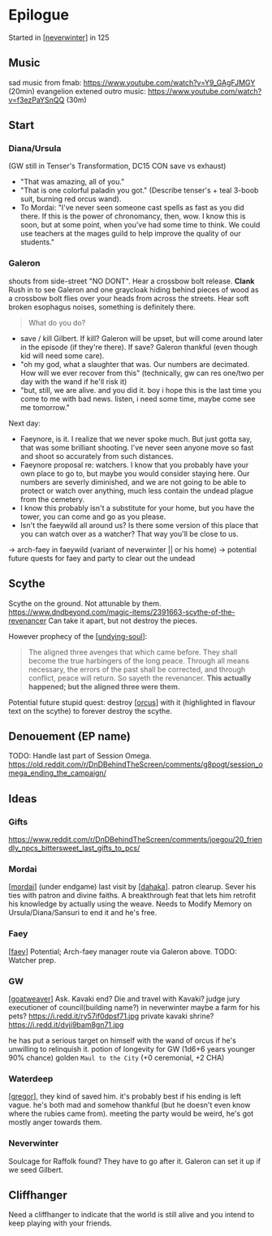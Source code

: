 # Epilogue

Started in [[neverwinter]] in 125

##  Music
sad music from fmab: https://www.youtube.com/watch?v=Y9_GAgFJMGY (20min)
evangelion extened outro music: https://www.youtube.com/watch?v=f3ezPaYSnQQ (30m)

## Start
### Diana/Ursula
(GW still in Tenser's Transformation, DC15 CON save vs exhaust)

- "That was amazing, all of you."
- "That is one colorful paladin you got." (Describe tenser's + teal 3-boob suit, burning red orcus wand).
- To Mordai: "I've never seen someone cast spells as fast as you did there. If this is the power of chronomancy, then, wow. I know this is soon, but at some point, when you've had some time to think. We could use teachers at the mages guild to help improve the quality of our students."

### Galeron
shouts from side-street "NO DONT". Hear a crossbow bolt release. **Clank**
Rush in to see Galeron and one graycloak hiding behind pieces of wood as a crossbow bolt flies over your heads from across the streets. Hear soft broken esophagus noises, something is definitely there.
> What do you do?
- save / kill Gilbert.
If kill? Galeron will be upset, but will come around later in the episode (if they're there).
If save? Galeron thankful (even though kid will need some care).
- "oh my god, what a slaughter that was. Our numbers are decimated. How will we ever recover from this"
(technically, gw can res one/two per day with the wand if he'll risk it)
- "but, still, we are alive. and you did it. boy i hope this is the last time you come to me with bad news. listen, i need some time, maybe come see me tomorrow."

Next day:
- Faeynore, is it. I realize that we never spoke much. But just gotta say, that was some brilliant shooting. I've never seen anyone move so fast and shoot so accurately from such distances.
- Faeynore proposal re: watchers. I know that you probably have your own place to go to, but maybe you would consider staying here. Our numbers are severly diminished, and we are not going to be able to protect or watch over anything, much less contain the undead plague from the cemetery.
- I know this probably isn't a substitute for your home, but you have the tower, you can come and go as you please.
- Isn't the faeywild all around us? Is there some version of this place that you can watch over as a watcher? That way you'll be close to us.

-> arch-faey in faeywild (variant of neverwinter || or his home)
-> potential future quests for faey and party to clear out the undead

## Scythe
Scythe on the ground. Not attunable by them.
https://www.dndbeyond.com/magic-items/2391663-scythe-of-the-revenancer
Can take it apart, but not destroy the pieces.

However prophecy of the [[undying-soul]]:
> The aligned three avenges that which came before. They shall become the true harbingers of the long peace. Through all means necessary, the errors of the past shall be corrected, and through conflict, peace will return. So sayeth the revenancer.
**This actually happened; but the aligned three were them.**

Potential future stupid quest: destroy [[orcus]] with it (highlighted in flavour text on the scythe) to forever destroy the scythe.

## Denouement (EP name)
TODO: Handle last part of Session Omega.
https://old.reddit.com/r/DnDBehindTheScreen/comments/g8pogt/session_omega_ending_the_campaign/

## Ideas
### Gifts
https://www.reddit.com/r/DnDBehindTheScreen/comments/joegou/20_friendly_npcs_bittersweet_last_gifts_to_pcs/

### Mordai
[[mordai]] (under endgame) last visit by [[dahaka]].
patron clearup.
Sever his ties with patron and divine faiths.
A breakthrough feat that lets him retrofit his knowledge by actually using the weave.
Needs to Modify Memory on Ursula/Diana/Sansuri to end it and he's free.

### Faey
[[faey]]
Potential; Arch-faey manager route via Galeron above.
TODO: Watcher prep.

### GW
[[goatweaver]]
Ask. Kavaki end? Die and travel with Kavaki?
judge jury executioner of council(building name?) in neverwinter
maybe a farm for his pets? https://i.redd.it/ry57if0dpsf71.jpg
private kavaki shrine? https://i.redd.it/dvji9bam8gn71.jpg

he has put a serious target on himself with the wand of orcus if he's unwilling to relinquish it.
potion of longevity for GW (1d6+6 years younger 90% chance)
golden `Maul to the City` (+0 ceremonial, +2 CHA)

### Waterdeep
[[gregor]], they kind of saved him. it's probably best if his ending is left vague.
he's both mad and somehow thankful (but he doesn't even know where the rubies came from).
meeting the party would be weird, he's got mostly anger towards them.

### Neverwinter
Soulcage for Raffolk found? They have to go after it.
Galeron can set it up if we seed Gilbert.

## Cliffhanger
Need a cliffhanger to indicate that the world is still alive and you intend to keep playing with your friends.

[//begin]: # "Autogenerated link references for markdown compatibility"
[neverwinter]: ../north/neverwinter "Neverwinter"
[undying-soul]: ../factions/undying-soul "Undying Soul"
[orcus]: ../deities/orcus "Orcus"
[mordai]: ../pcs/mordai "Mordai"
[dahaka]: ../deities/dahaka "Dahaka"
[faey]: ../pcs/faey "Faeynore"
[goatweaver]: ../pcs/goatweaver "Goatweaver"
[gregor]: ../npcs/gregor "Gregor"
[//end]: # "Autogenerated link references"
